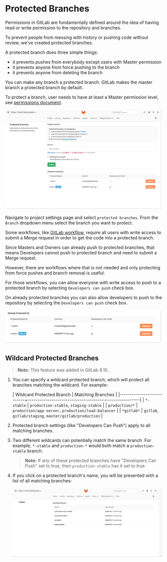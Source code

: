# Protected Branches

Permissions in GitLab are fundamentally defined around the idea of having read or write permission to the repository and branches.

To prevent people from messing with history or pushing code without review, we've created protected branches.

A protected branch does three simple things:

* it prevents pushes from everybody except users with Master permission
* it prevents anyone from force pushing to the branch
* it prevents anyone from deleting the branch

You can make any branch a protected branch. GitLab makes the master branch a protected branch by default.

To protect a branch, user needs to have at least a Master permission level, see [permissions document](../permissions/permissions.md).

![protected branches page](protected_branches/protected_branches1.png)

Navigate to project settings page and select `protected branches`. From the `Branch` dropdown menu select the branch you want to protect.

Some workflows, like [GitLab workflow](gitlab_flow.md), require all users with write access to submit a Merge request in order to get the code into a protected branch.

Since Masters and Owners can already push to protected branches, that means Developers cannot push to protected branch and need to submit a Merge request.

However, there are workflows where that is not needed and only protecting from force pushes and branch removal is useful.

For those workflows, you can allow everyone with write access to push to a protected branch by selecting `Developers can push` check box.

On already protected branches you can also allow developers to push to the repository by selecting the `Developers can push` check box.

![Developers can push](protected_branches/protected_branches2.png)

## Wildcard Protected Branches

>**Note:**
This feature was added in GitLab 8.10.

1. You can specify a wildcard protected branch, which will protect all branches matching the wildcard. For example:

    | Wildcard Protected Branch | Matching Branches                                      |
    |---------------------------+--------------------------------------------------------|
    | `*-stable`                | `production-stable`, `staging-stable`                  |
    | `production/*`            | `production/app-server`, `production/load-balancer`    |
    | `*gitlab*`                | `gitlab`, `gitlab/staging`, `master/gitlab/production` |

1. Protected branch settings (like "Developers Can Push") apply to all matching branches.

1. Two different wildcards can potentially match the same branch. For example, `*-stable` and `production-*` would both match a `production-stable` branch.
   >**Note:**
   If _any_ of these protected branches have "Developers Can Push" set to true, then `production-stable` has it set to true.

1. If you click on a protected branch's name, you will be presented with a list of all matching branches:

    ![protected branch matches](protected_branches/protected_branches3.png)


